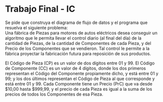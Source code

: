 # Trabajo Final - IC

Se pide que construya el diagrama de flujo de datos y el programa que resuelva el siguiente problema:  
Una fábrica de Piezas para motores de autos eléctricos desea conseguir un algoritmo que le permita llevar el control diario (al final del día) de la cantidad de Piezas, de la cantidad de Componentes de cada Pieza, y del Precio de los Componentes que se vendieron. Tal control le permite a la fábrica proyectar la fabricación futura para reposición de sus productos.  

El Código de Pieza (CP) es un valor de dos dígitos entre 01 y 99. El Código de Componente (CC) es un valor de 4 dígitos, donde los dos primeros representan el Código del Componente propiamente dicho, y está entre 01 y 99; y los dos últimos representan el Código de Pieza al que corresponde y está entre 01 y 99. Cada Componente tiene un Precio (PrC) que va desde $10,00 hasta $999,99, y el precio de cada Pieza es igual a la suma de los precios de todos los Componentes de esa Pieza.